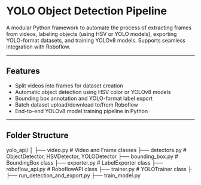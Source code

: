# YOLO Object Detection Pipeline

A modular Python framework to automate the process of extracting frames from videos, labeling objects (using HSV or YOLO models), exporting YOLO-format datasets, and training YOLOv8 models. Supports seamless integration with Roboflow.

---

## Features

- Split videos into frames for dataset creation
- Automatic object detection using HSV color or YOLOv8 models
- Bounding box annotation and YOLO-format label export
- Batch dataset upload/download to/from Roboflow
- End-to-end YOLOv8 model training pipeline in Python

---

## Folder Structure

yolo_api/
│
├── video.py # Video and Frame classes
├── detectors.py # ObjectDetector, HSVDetector, YOLODetector
├── bounding_box.py # BoundingBox class
├── exporter.py # LabelExporter class
├── roboflow_api.py # RoboflowAPI class
├── trainer.py # YOLOTrainer class
├
├── run_detection_and_export.py 
├── train_model.py